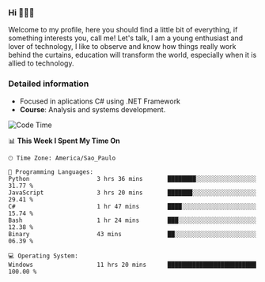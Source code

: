 


### Hi 🙋🏽‍♂️

Welcome to my profile, here you should find a little bit of everything, if something interests you, call me! Let's talk,
I am a young enthusiast and lover of technology, I like to observe and know how things really work behind the curtains, 
education will transform the world, especially when it is allied to technology.

### Detailed information
* Focused in aplications C# using .NET Framework
* **Course**: Analysis and systems development.

<!--START_SECTION:waka-->
![Code Time](http://img.shields.io/badge/Code%20Time-514%20hrs%2047%20mins-blue)

📊 **This Week I Spent My Time On** 

```text
🕑︎ Time Zone: America/Sao_Paulo

💬 Programming Languages: 
Python                   3 hrs 36 mins       ████████░░░░░░░░░░░░░░░░░   31.77 % 
JavaScript               3 hrs 20 mins       ███████░░░░░░░░░░░░░░░░░░   29.41 % 
C#                       1 hr 47 mins        ████░░░░░░░░░░░░░░░░░░░░░   15.74 % 
Bash                     1 hr 24 mins        ███░░░░░░░░░░░░░░░░░░░░░░   12.38 % 
Binary                   43 mins             ██░░░░░░░░░░░░░░░░░░░░░░░   06.39 % 

💻 Operating System: 
Windows                  11 hrs 20 mins      █████████████████████████   100.00 % 
```


<!--END_SECTION:waka-->


